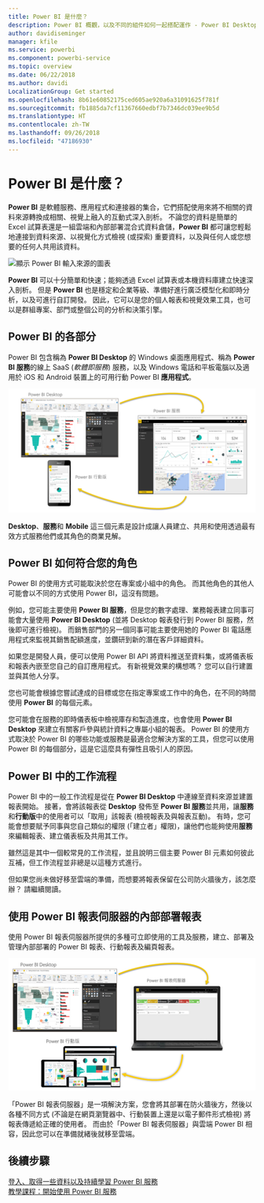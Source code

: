 ```yaml
---
title: Power BI 是什麼？
description: Power BI 概觀，以及不同的組件如何一起搭配運作 - Power BI Desktop、Power BI 服務、Power BI 行動版、報表伺服器、Power BI Embedded。
author: davidiseminger
manager: kfile
ms.service: powerbi
ms.component: powerbi-service
ms.topic: overview
ms.date: 06/22/2018
ms.author: davidi
LocalizationGroup: Get started
ms.openlocfilehash: 8b61e60852175ced605ae920a6a31091625f781f
ms.sourcegitcommit: fb1885da7cf11367660edbf7b7346dc039ee9b5d
ms.translationtype: HT
ms.contentlocale: zh-TW
ms.lasthandoff: 09/26/2018
ms.locfileid: "47186930"
---
```

# <a name="what-is-power-bi"></a>Power BI 是什麼？
**Power BI** 是軟體服務、應用程式和連接器的集合，它們搭配使用來將不相關的資料來源轉換成相關、視覺上融入的互動式深入剖析。 不論您的資料是簡單的 Excel 試算表還是一組雲端和內部部署混合式資料倉儲，**Power BI** 都可讓您輕鬆地連接到資料來源、以視覺化方式檢視 (或探索) 重要資料，以及與任何人或您想要的任何人共用該資料。

![顯示 Power BI 輸入來源的圖表](media/power-bi-overview/power-bi-input.png)

**Power BI** 可以十分簡單和快速；能夠透過 Excel 試算表或本機資料庫建立快速深入剖析。 但是 **Power BI** 也是穩定和企業等級、準備好進行廣泛模型化和即時分析，以及可進行自訂開發。 因此，它可以是您的個人報表和視覺效果工具，也可以是群組專案、部門或整個公司的分析和決策引擎。

## <a name="the-parts-of-power-bi"></a>Power BI 的各部分
Power BI 包含稱為 **Power BI Desktop** 的 Windows 桌面應用程式、稱為 **Power BI 服務**的線上 SaaS (*軟體即服務*) 服務，以及 Windows 電話和平板電腦以及適用於 iOS 和 Android 裝置上的可用行動 Power BI **應用程式**。

![Power BI Desktop、服務、行動裝置](media/power-bi-overview/power-bi-blocks.png)

**Desktop**、**服務**和 **Mobile** 這三個元素是設計成讓人員建立、共用和使用透過最有效方式服務他們或其角色的商業見解。

## <a name="how-power-bi-matches-your-role"></a>Power BI 如何符合您的角色
Power BI 的使用方式可能取決於您在專案或小組中的角色。 而其他角色的其他人可能會以不同的方式使用 Power BI，這沒有問題。

例如，您可能主要使用 **Power BI 服務**，但是您的數字處理、業務報表建立同事可能會大量使用 **Power BI Desktop** (並將 Desktop 報表發行到 Power BI 服務，然後即可進行檢視)。 而銷售部門的另一個同事可能主要使用她的 Power BI 電話應用程式來監視其銷售配額進度，並鑽研到新的潛在客戶詳細資料。

如果您是開發人員，便可以使用 Power BI API 將資料推送至資料集，或將儀表板和報表內嵌至您自己的自訂應用程式。 有新視覺效果的構想嗎？ 您可以自行建置並與其他人分享。  

您也可能會根據您嘗試達成的目標或您在指定專案或工作中的角色，在不同的時間使用 **Power BI** 的每個元素。

您可能會在服務的即時儀表板中檢視庫存和製造進度，也會使用 **Power BI Desktop** 來建立有關客戶參與統計資料之專屬小組的報表。 Power BI 的使用方式取決於 Power BI 的哪些功能或服務是最適合您解決方案的工具，但您可以使用 Power BI 的每個部分，這是它這麼具有彈性且吸引人的原因。

## <a name="the-flow-of-work-in-power-bi"></a>Power BI 中的工作流程
Power BI 中的一般工作流程是從在 **Power BI Desktop** 中連線至資料來源並建置報表開始。 接著，會將該報表從 **Desktop** 發佈至 **Power BI 服務**並共用，讓**服務**和**行動版**中的使用者可以「取用」該報表 (檢視報表及與報表互動)。
有時，您可能會想要賦予同事與您自己類似的權限 (「建立者」權限)，讓他們也能夠使用**服務**來編輯報表、建立儀表板及共用其工作。

雖然這是其中一個較常見的工作流程，並且說明三個主要 Power BI 元素如何彼此互補，但工作流程並非總是以這種方式進行。

但如果您尚未做好移至雲端的準備，而想要將報表保留在公司防火牆後方，該怎麼辦？  請繼續閱讀。

## <a name="on-premises-reporting-with-power-bi-report-server"></a>使用 Power BI 報表伺服器的內部部署報表
使用 Power BI 報表伺服器所提供的多種可立即使用的工具及服務，建立、部署及管理內部部署的 Power BI 報表、行動報表及編頁報表。

![內部部署的圖表](media/power-bi-overview/power-bi-report-server2.png)

「Power BI 報表伺服器」是一項解決方案，您會將其部署在防火牆後方，然後以各種不同方式 (不論是在網頁瀏覽器中、行動裝置上還是以電子郵件形式檢視) 將報表傳遞給正確的使用者。 而由於「Power BI 報表伺服器」與雲端 Power BI 相容，因此您可以在準備就緒後就移至雲端。

## <a name="next-steps"></a>後續步驟
[登入、取得一些資料以及持續學習 Power BI 服務](consumer/end-user-experience.md)   
[教學課程：開始使用 Power BI 服務](service-get-started.md)
